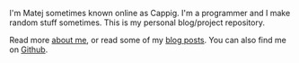 I'm Matej sometimes known online as Cappig. I'm a programmer and I make random stuff sometimes. This is my personal blog/project repository.

Read more [about me](/about), or read some of my [blog posts](/blog). You can also find me on [Github](https://github.com/cappig).
